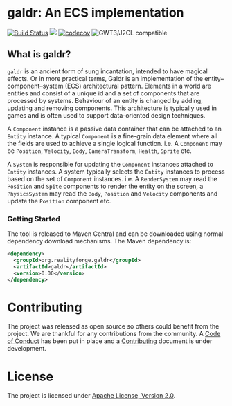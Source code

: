 # galdr: An ECS implementation

[![Build Status](https://secure.travis-ci.org/realityforge/galdr.svg?branch=master)](http://travis-ci.org/realityforge/galdr)
[<img src="https://img.shields.io/maven-central/v/org.realityforge.galdr/galdr.svg?label=latest%20release"/>](https://search.maven.org/search?q=g:org.realityforge.galdr%20a:galdr)
[![codecov](https://codecov.io/gh/realityforge/galdr/branch/master/graph/badge.svg)](https://codecov.io/gh/realityforge/galdr)
![GWT3/J2CL compatible](https://img.shields.io/badge/GWT3/J2CL-compatible-brightgreen.svg)

## What is galdr?

`galdr` is an ancient form of sung incantation, intended to have magical effects. Or in more practical
terms, Galdr is an implementation of the entity–component–system (ECS) architectural pattern. Elements in a
world are entities and consist of a unique id and a set of components that are processed by systems. Behaviour of
an entity is changed by adding, updating and removing components. This architecture is typically used in games and
is often used to support data-oriented design techniques.

A `Component` instance is a passive data container that can be attached to an `Entity` instance. A typical
`Component` is a fine-grain data element where all the fields are used to achieve a single logical function.
i.e. A `Component` may be `Position`, `Velocity`, `Body`, `CameraTransform`, `Health`, `Sprite` etc.

A `System` is responsible for updating the `Component` instances attached to `Entity` instances. A system typically
selects the `Entity` instances to process based on the set of `Component` instances. i.e. A `RenderSystem` may
read the `Position` and `Spite` components to render the entity on the screen, a `PhysicsSystem` may read the `Body`,
`Position` and `Velocity` components and update the `Position` component etc.

### Getting Started

The tool is released to Maven Central and can be downloaded using normal dependency download mechanisms.
The Maven dependency is:

```xml
<dependency>
  <groupId>org.realityforge.galdr</groupId>
  <artifactId>galdr</artifactId>
  <version>0.00</version>
</dependency>
```

# Contributing

The project was released as open source so others could benefit from the project. We are thankful for any
contributions from the community. A [Code of Conduct](CODE_OF_CONDUCT.md) has been put in place and
a [Contributing](CONTRIBUTING.md) document is under development.

# License

The project is licensed under [Apache License, Version 2.0](LICENSE).
